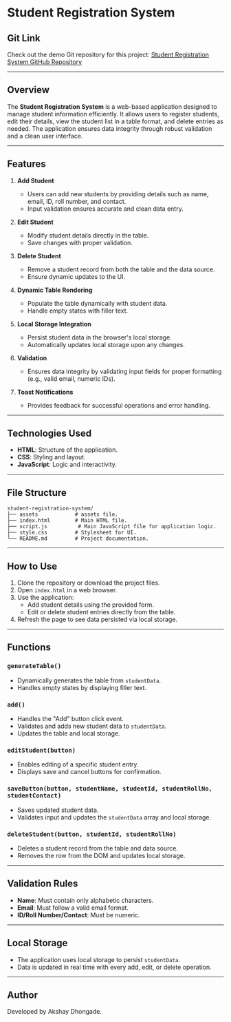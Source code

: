 # Student Registration System

## Git Link

Check out the demo Git repository for this project:
[Student Registration System GitHub Repository]()

---

## Overview

The **Student Registration System** is a web-based application designed to manage student information efficiently. It allows users to register students, edit their details, view the student list in a table format, and delete entries as needed. The application ensures data integrity through robust validation and a clean user interface.

---

## Features

1. **Add Student**

   - Users can add new students by providing details such as name, email, ID, roll number, and contact.
   - Input validation ensures accurate and clean data entry.

2. **Edit Student**

   - Modify student details directly in the table.
   - Save changes with proper validation.

3. **Delete Student**

   - Remove a student record from both the table and the data source.
   - Ensure dynamic updates to the UI.

4. **Dynamic Table Rendering**

   - Populate the table dynamically with student data.
   - Handle empty states with filler text.

5. **Local Storage Integration**

   - Persist student data in the browser's local storage.
   - Automatically updates local storage upon any changes.

6. **Validation**

   - Ensures data integrity by validating input fields for proper formatting (e.g., valid email, numeric IDs).

7. **Toast Notifications**
   - Provides feedback for successful operations and error handling.

---

## Technologies Used

- **HTML**: Structure of the application.
- **CSS**: Styling and layout.
- **JavaScript**: Logic and interactivity.

---

## File Structure

```
student-registration-system/
├── assets            # assets file.
├── index.html        # Main HTML file.
├── script.js          # Main JavaScript file for application logic.
├── style.css         # Stylesheet for UI.
└── README.md         # Project documentation.
```

---

## How to Use

1. Clone the repository or download the project files.
2. Open `index.html` in a web browser.
3. Use the application:
   - Add student details using the provided form.
   - Edit or delete student entries directly from the table.
4. Refresh the page to see data persisted via local storage.

---

## Functions

### `generateTable()`

- Dynamically generates the table from `studentData`.
- Handles empty states by displaying filler text.

### `add()`

- Handles the "Add" button click event.
- Validates and adds new student data to `studentData`.
- Updates the table and local storage.

### `editStudent(button)`

- Enables editing of a specific student entry.
- Displays save and cancel buttons for confirmation.

### `saveButton(button, studentName, studentId, studentRollNo, studentContact)`

- Saves updated student data.
- Validates input and updates the `studentData` array and local storage.

### `deleteStudent(button, studentId, studentRollNo)`

- Deletes a student record from the table and data source.
- Removes the row from the DOM and updates local storage.

---

## Validation Rules

- **Name**: Must contain only alphabetic characters.
- **Email**: Must follow a valid email format.
- **ID/Roll Number/Contact**: Must be numeric.

---

## Local Storage

- The application uses local storage to persist `studentData`.
- Data is updated in real time with every add, edit, or delete operation.

---

## Author

Developed by Akshay Dhongade.
